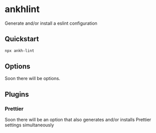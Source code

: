 # ankhlint

Generate and/or install a eslint configuration

## Quickstart

```bash
npx ankh-lint
```

## Options

Soon there will be options.

## Plugins

### Prettier

Soon there will be an option that also generates and/or installs Prettier settings simultaneously
